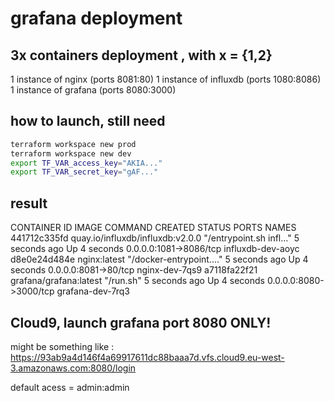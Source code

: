 # grafana deployment

## 3x containers deployment , with x = {1,2}
1 instance of nginx (ports 8081:80)
1 instance of influxdb (ports 1080:8086)
1 instance of grafana (ports 8080:3000)

## how to launch, still need
````bash
terraform workspace new prod
terraform workspace new dev
export TF_VAR_access_key="AKIA..."
export TF_VAR_secret_key="gAF..."
```` 

## result
CONTAINER ID   IMAGE                              COMMAND                  CREATED         STATUS         PORTS                    NAMES
441712c335fd   quay.io/influxdb/influxdb:v2.0.0   "/entrypoint.sh infl…"   5 seconds ago   Up 4 seconds   0.0.0.0:1081->8086/tcp   influxdb-dev-aoyc
d8e0e24d484e   nginx:latest                       "/docker-entrypoint.…"   5 seconds ago   Up 4 seconds   0.0.0.0:8081->80/tcp     nginx-dev-7qs9
a7118fa22f21   grafana/grafana:latest             "/run.sh"                5 seconds ago   Up 4 seconds   0.0.0.0:8080->3000/tcp   grafana-dev-7rq3

## Cloud9, launch grafana port 8080 ONLY!
might be something like : https://93ab9a4d146f4a69917611dc88baaa7d.vfs.cloud9.eu-west-3.amazonaws.com:8080/login

default acess = admin:admin
